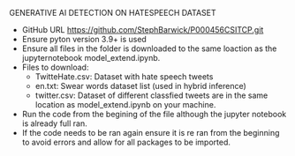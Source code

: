 GENERATIVE AI DETECTION ON HATESPEECH DATASET 

- GitHub URL https://github.com/StephBarwick/P000456CSITCP.git
- Ensure pyton version 3.9+ is used
- Ensure all files in the folder is downloaded to the same loaction as the jupyternotebook model_extend.ipynb.
- Files to download:
   - TwitteHate.csv: Dataset with hate speech tweets 
   - en.txt: Swear words dataset list (used in hybrid inference)
  - twitter.csv: Dataset of different classfied tweets 
  are in the same location as model_extend.ipynb on your machine.
- Run the code from the begining of the file although the jupyter notebook is already full ran.
- If the code needs to be ran again ensure it is re ran from the beginning to avoid errors and allow for all packages to be imported. 


